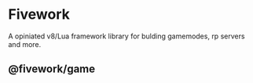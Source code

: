 # Fivework 
A opiniated v8/Lua framework library for bulding gamemodes, rp servers and more.

## @fivework/game
